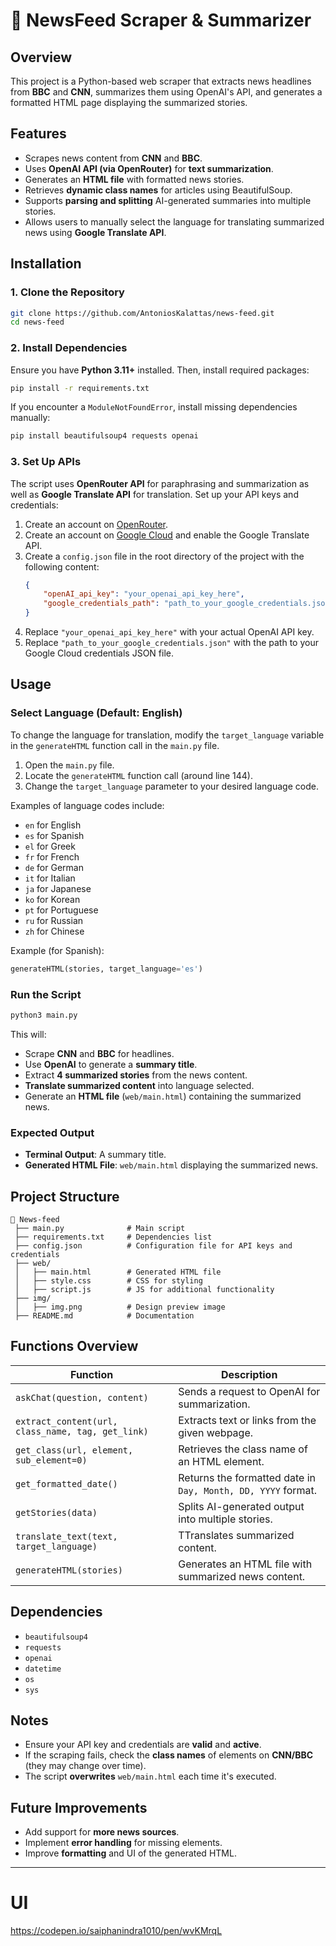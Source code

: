 # **📰 NewsFeed Scraper & Summarizer**

## **Overview**
This project is a Python-based web scraper that extracts news headlines from **BBC** and **CNN**, summarizes them using OpenAI's API, and generates a formatted HTML page displaying the summarized stories.

## **Features**
- Scrapes news content from **CNN** and **BBC**.
- Uses **OpenAI API (via OpenRouter)** for **text summarization**.
- Generates an **HTML file** with formatted news stories.
- Retrieves **dynamic class names** for articles using BeautifulSoup.
- Supports **parsing and splitting** AI-generated summaries into multiple stories.
- Allows users to manually select the language for translating summarized news using **Google Translate API**.

## **Installation**
### **1. Clone the Repository**
```sh
git clone https://github.com/AntoniosKalattas/news-feed.git
cd news-feed
```

### **2. Install Dependencies**
Ensure you have **Python 3.11+** installed. Then, install required packages:
```sh
pip install -r requirements.txt
```

If you encounter a `ModuleNotFoundError`, install missing dependencies manually:
```sh
pip install beautifulsoup4 requests openai
```

### **3. Set Up APIs**
The script uses **OpenRouter API** for paraphrasing and summarization as well as **Google Translate API** for translation. Set up your API keys and credentials:

1. Create an account on [OpenRouter](https://openrouter.ai).
2. Create an account on [Google Cloud](https://cloud.google.com) and enable the Google Translate API.
3. Create a `config.json` file in the root directory of the project with the following content:
    ```json
    {
        "openAI_api_key": "your_openai_api_key_here",
        "google_credentials_path": "path_to_your_google_credentials.json"
    }
    ```
4. Replace `"your_openai_api_key_here"` with your actual OpenAI API key.
5. Replace `"path_to_your_google_credentials.json"` with the path to your Google Cloud credentials JSON file.

## **Usage**
### **Select Language (Default: English)**
To change the language for translation, modify the `target_language` variable in the `generateHTML` function call in the `main.py` file.

1. Open the `main.py` file.
2. Locate the `generateHTML` function call (around line 144).
3. Change the `target_language` parameter to your desired language code.

Examples of language codes include:
- `en` for English
- `es` for Spanish
- `el` for Greek
- `fr` for French
- `de` for German
- `it` for Italian
- `ja` for Japanese
- `ko` for Korean
- `pt` for Portuguese
- `ru` for Russian
- `zh` for Chinese

Example (for Spanish):
```python
generateHTML(stories, target_language='es')
```

### **Run the Script**
```sh
python3 main.py
```
This will:
- Scrape **CNN** and **BBC** for headlines.
- Use **OpenAI** to generate a **summary title**.
- Extract **4 summarized stories** from the news content.
- **Translate summarized content** into language selected.
- Generate an **HTML file** (`web/main.html`) containing the summarized news.

### **Expected Output**
- **Terminal Output**: A summary title.
- **Generated HTML File**: `web/main.html` displaying the summarized news.

## **Project Structure**
```
📂 News-feed
 ├── main.py              # Main script
 ├── requirements.txt     # Dependencies list
 ├── config.json          # Configuration file for API keys and credentials
 ├── web/
 │   ├── main.html        # Generated HTML file
 │   ├── style.css        # CSS for styling
 │   ├── script.js        # JS for additional functionality
 ├── img/
 │   ├── img.png          # Design preview image
 ├── README.md            # Documentation
```

## **Functions Overview**
| Function | Description |
|----------|------------|
| `askChat(question, content)` | Sends a request to OpenAI for summarization. |
| `extract_content(url, class_name, tag, get_link)` | Extracts text or links from the given webpage. |
| `get_class(url, element, sub_element=0)` | Retrieves the class name of an HTML element. |
| `get_formatted_date()` | Returns the formatted date in `Day, Month, DD, YYYY` format. |
| `getStories(data)` | Splits AI-generated output into multiple stories. |
| `translate_text(text, target_language)` | TTranslates summarized content. |
| `generateHTML(stories)` | Generates an HTML file with summarized news content. |


## **Dependencies**
- `beautifulsoup4`
- `requests`
- `openai`
- `datetime`
- `os`
- `sys`

## **Notes**
- Ensure your API key and credentials are **valid** and **active**.
- If the scraping fails, check the **class names** of elements on **CNN/BBC** (they may change over time).
- The script **overwrites** `web/main.html` each time it's executed.

## **Future Improvements**
- Add support for **more news sources**.
- Implement **error handling** for missing elements.
- Improve **formatting** and UI of the generated HTML.

---

# UI
https://codepen.io/saiphanindra1010/pen/wvKMrqL
